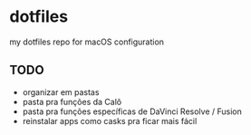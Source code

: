 # dotfiles

my dotfiles repo for macOS configuration

## TODO

- organizar em pastas
- pasta pra funções da Calô
- pasta pra funções específicas de DaVinci Resolve / Fusion
- reinstalar apps como casks pra ficar mais fácil
